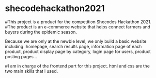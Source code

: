 # shecodehackathon2021
#This project is a product for the competition Shecodes Hackathon 2021. 
#The product is an e-commerce website that helps connect farmers and buyers during the epidemic season.

Because we are only at the newbie level, we only build a basic website including: homepage, search results page, information page of each product, product display page by category, login page for users, product posting pages...

#I am in charge of the frontend part for this project. html and css are the two main skills that I used.

